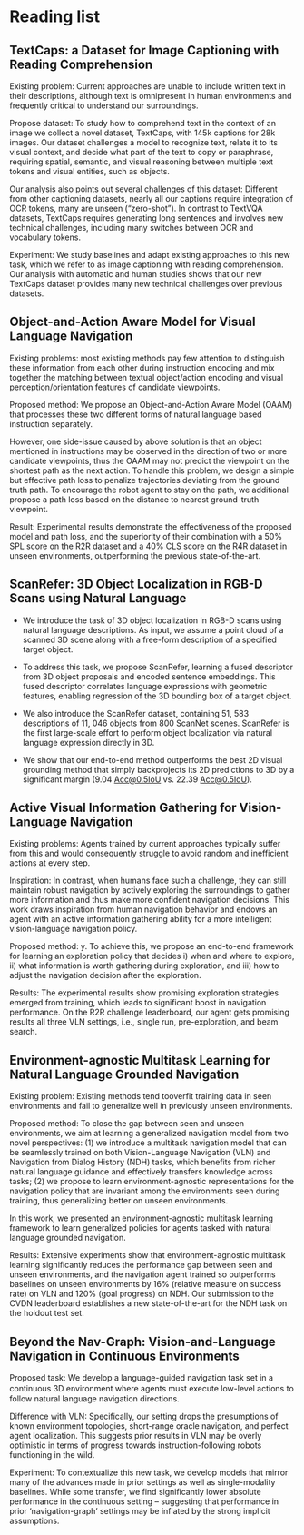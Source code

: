 # Reading list

## TextCaps: a Dataset for Image Captioning with Reading Comprehension

Existing problem: Current approaches are unable to include written text in their descriptions, although text is omnipresent in human environments and frequently critical to understand our surroundings. 

Propose dataset: To study how to comprehend text in the context of an image we collect a novel dataset, TextCaps, with 145k captions for 28k images. Our dataset challenges a model to recognize text, relate it to its visual context, and decide what part of the text to copy or paraphrase, requiring spatial, semantic, and visual reasoning between multiple text tokens and visual entities, such as objects.

Our analysis also points out several challenges of this dataset: Different from other captioning datasets, nearly all our captions require integration of OCR tokens, many are unseen (“zero-shot”). In contrast to TextVQA datasets, TextCaps requires generating long sentences and involves new technical challenges, including many switches between OCR and vocabulary tokens.

Experiment:  We study baselines and adapt existing approaches to this new task, which we refer to as image captioning with reading comprehension. Our analysis with automatic and human studies shows that our new TextCaps dataset provides many new technical challenges over previous datasets.


## Object-and-Action Aware Model for Visual Language Navigation

Existing problems: most existing methods pay few attention to distinguish these information from each other during instruction encoding and mix together the matching between textual object/action encoding and visual perception/orientation features of candidate viewpoints.

Proposed method: We propose an Object-and-Action Aware Model (OAAM) that processes these two different forms of natural language based instruction separately. 

However, one side-issue caused by above solution is that an object mentioned in instructions may be observed in the direction of two or more candidate viewpoints, thus the OAAM may not predict the viewpoint on the shortest path as the next action. To handle this problem, we design a simple but effective path loss to penalize trajectories deviating from the ground truth path. To encourage the robot agent to stay on the path, we additional propose a path loss based on the distance to nearest ground-truth viewpoint.

Result: Experimental results demonstrate the effectiveness of the proposed model and path loss, and the superiority of their combination with a 50% SPL score on the R2R dataset and a 40% CLS score on the R4R dataset in unseen environments, outperforming the previous state-of-the-art.

## ScanRefer: 3D Object Localization in RGB-D Scans using Natural Language

- We introduce the task of 3D object localization in RGB-D scans using natural language descriptions. As input, we assume a point cloud of a scanned 3D scene along with a free-form description of a specified target object. 

-  To address this task, we propose ScanRefer, learning a fused descriptor from 3D object proposals and encoded sentence embeddings. This fused descriptor correlates language expressions with geometric features, enabling regression of the 3D bounding box of a target object. 

- We also introduce the ScanRefer dataset, containing 51, 583 descriptions of 11, 046 objects from 800 ScanNet scenes. ScanRefer is the first large-scale effort to perform object localization via natural language expression directly in 3D. 

- We show that our end-to-end method outperforms the best 2D visual grounding method that simply backprojects its 2D predictions to 3D by a significant margin (9.04 Acc@0.5IoU vs. 22.39 Acc@0.5IoU).

## Active Visual Information Gathering for Vision-Language Navigation

Existing problems: Agents trained by current approaches typically suffer from this and would consequently struggle to avoid random and inefficient actions at every step.

Inspiration: In contrast, when humans face such a challenge, they can still maintain robust navigation by actively exploring the surroundings to gather more information and thus make more confident navigation decisions.  This work draws inspiration from human navigation behavior and endows an agent with an active information gathering ability for a more intelligent vision-language navigation policy.

Proposed method: y. To achieve this, we propose an end-to-end framework for learning an exploration policy that decides i) when and where to explore, ii) what information is worth gathering during exploration, and iii) how to adjust the navigation decision after the exploration.

Results:  The experimental results show promising exploration strategies emerged from training, which leads to significant boost in navigation performance. On the R2R challenge leaderboard, our agent gets promising results all three VLN settings, i.e., single run, pre-exploration, and beam search.

## Environment-agnostic Multitask Learning for Natural Language Grounded Navigation

Existing problem: Existing methods tend tooverfit training data in seen environments and fail to generalize well in previously unseen environments. 

Proposed method: To close the gap between seen and unseen environments, we aim at learning a generalized navigation model from two novel perspectives: (1) we introduce a multitask navigation model that can be seamlessly trained on both Vision-Language Navigation (VLN) and Navigation from Dialog History (NDH) tasks, which benefits from richer natural language guidance and effectively transfers knowledge across tasks; (2) we propose to learn environment-agnostic representations for the navigation policy that are invariant among the environments seen during training, thus generalizing better on unseen environments. 

In this work, we presented an environment-agnostic multitask learning framework to learn generalized policies for agents tasked with natural language grounded navigation.

Results: Extensive experiments show that environment-agnostic multitask learning significantly reduces the performance gap between seen and unseen environments, and the navigation agent trained so outperforms baselines on unseen environments by 16% (relative measure on success rate) on VLN and 120% (goal progress) on NDH. Our submission to the CVDN leaderboard establishes a new state-of-the-art for the NDH task on the holdout test set.

## Beyond the Nav-Graph: Vision-and-Language Navigation in Continuous Environments

Proposed task: We develop a language-guided navigation task set in a continuous 3D environment where agents must execute low-level actions to　follow natural language navigation directions.

Difference with VLN: Specifically, our setting drops the presumptions of known environment topologies, short-range oracle navigation, and perfect agent localization. This suggests prior results in VLN may be overly optimistic in terms of progress towards instruction-following robots functioning in the wild.

Experiment: To contextualize this new task, we develop models that mirror many of the advances made in prior settings as well as single-modality baselines. While some transfer, we find significantly lower absolute performance in the continuous setting – suggesting that performance in prior ‘navigation-graph’ settings may be inflated by the strong implicit assumptions.







